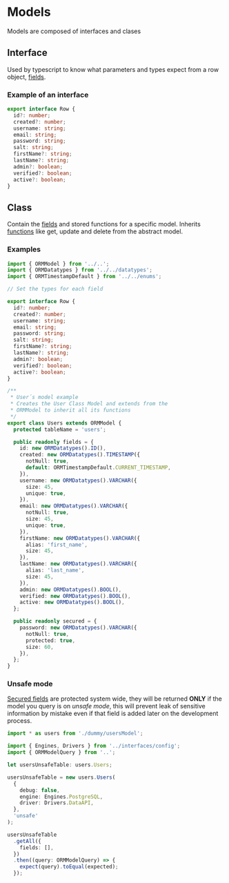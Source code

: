 # Models

Models are composed of interfaces and clases

## Interface

Used by typescript to know what parameters and types expect from a row object, [fields](fields/index.md).

### Example of an interface

```typescript
export interface Row {
  id?: number;
  created?: number;
  username: string;
  email: string;
  password: string;
  salt: string;
  firstName?: string;
  lastName?: string;
  admin?: boolean;
  verified?: boolean;
  active?: boolean;
}
```

## Class

Contain the [fields](https://github.com/unicoderns/orm/blob/master/docs/fields/index.md) and stored functions for a specific model.
Inherits [functions](https://github.com/unicoderns/orm/blob/master/docs/functions.md) like get, update and delete from the abstract model.

### Examples

```typescript
import { ORMModel } from '../..';
import { ORMDatatypes } from '../../datatypes';
import { ORMTimestampDefault } from '../../enums';

// Set the types for each field

export interface Row {
  id?: number;
  created?: number;
  username: string;
  email: string;
  password: string;
  salt: string;
  firstName?: string;
  lastName?: string;
  admin?: boolean;
  verified?: boolean;
  active?: boolean;
}

/**
 * User´s model example
 * Creates the User Class Model and extends from the
 * ORMModel to inherit all its functions
 */
export class Users extends ORMModel {
  protected tableName = 'users';

  public readonly fields = {
    id: new ORMDatatypes().ID(),
    created: new ORMDatatypes().TIMESTAMP({
      notNull: true,
      default: ORMTimestampDefault.CURRENT_TIMESTAMP,
    }),
    username: new ORMDatatypes().VARCHAR({
      size: 45,
      unique: true,
    }),
    email: new ORMDatatypes().VARCHAR({
      notNull: true,
      size: 45,
      unique: true,
    }),
    firstName: new ORMDatatypes().VARCHAR({
      alias: 'first_name',
      size: 45,
    }),
    lastName: new ORMDatatypes().VARCHAR({
      alias: 'last_name',
      size: 45,
    }),
    admin: new ORMDatatypes().BOOL(),
    verified: new ORMDatatypes().BOOL(),
    active: new ORMDatatypes().BOOL(),
  };

  public readonly secured = {
    password: new ORMDatatypes().VARCHAR({
      notNull: true,
      protected: true,
      size: 60,
    }),
  };
}
```

### Unsafe mode

[Secured fields](https://github.com/unicoderns/orm/blob/master/docs/fields/index.md#Secured) are protected system wide, they will be returned **ONLY** if the model you query is on _unsafe mode_, this will prevent leak of sensitive information by mistake even if that field is added later on the development process.

```typescript
import * as users from './dummy/usersModel';

import { Engines, Drivers } from '../interfaces/config';
import { ORMModelQuery } from '..';

let usersUnsafeTable: users.Users;

usersUnsafeTable = new users.Users(
  {
    debug: false,
    engine: Engines.PostgreSQL,
    driver: Drivers.DataAPI,
  },
  'unsafe'
);

usersUnsafeTable
  .getAll({
    fields: [],
  })
  .then((query: ORMModelQuery) => {
    expect(query).toEqual(expected);
  });
```
